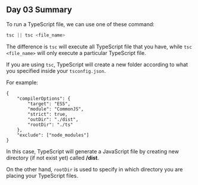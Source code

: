 ## Day 03 Summary

To run a TypeScript file, we can use one of these command:
```typescript
tsc || tsc <file_name>
```
The difference is ```tsc``` will execute all TypeScript file that you have, while ```tsc <file_name>``` will only execute a particular TypeScript file.

If you are using ```tsc```, TypeScript will create a new folder according to what you specified inside your ```tsconfig.json```.

For example:
```
{
    "compilerOptions": {
        "target": "ES5",
        "module": "CommonJS",
        "strict": true,
        "outDir": "./dist",
        "rootDir": "./ts"
    },
    "exclude": ["node_modules"]
}
```

In this case, TypeScript will generate a JavaScript file by creating new directory (if not exist yet) called **/dist**.

On the other hand, ```rootDir``` is used to specify in which directory you are placing your TypeScript files.